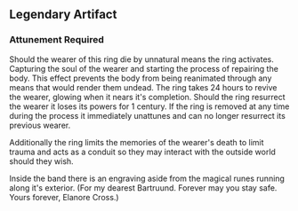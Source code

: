 ## Legendary Artifact 

### Attunement Required 

Should the wearer of this ring die by unnatural means the ring activates. Capturing the soul of the wearer and starting the process of repairing the body. This effect prevents the body from being reanimated through any means that would render them undead. The ring takes 24 hours to revive the wearer, glowing when it nears it's completion. Should the ring resurrect the wearer it loses its powers for 1 century. If the ring is removed at any time during the process it immediately unattunes and can no longer resurrect its previous wearer. 

Additionally the ring limits the memories of the wearer's death to limit trauma and acts as a conduit so they may interact with the outside world should they wish. 

Inside the band there is an engraving aside from the magical runes running along it's exterior. (For my dearest Bartruund. Forever may you stay safe. Yours forever, Elanore Cross.)
